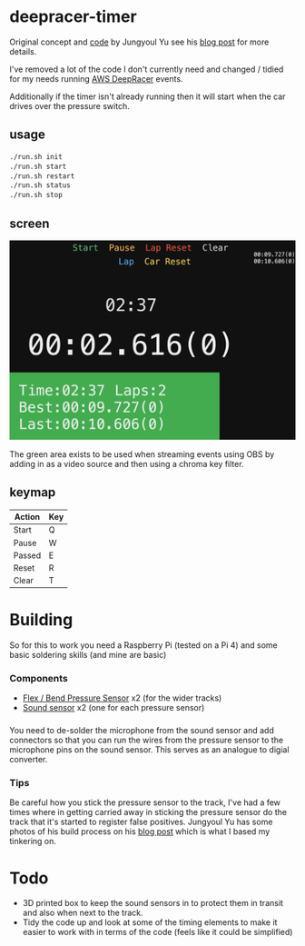 # deepracer-timer

Original concept and [code](https://github.com/nalbam/deepracer-timer) by Jungyoul Yu see his [blog post](https://blog.nalbam.com/3318) for more details.

I've removed a lot of the code I don't currently need and changed / tidied for my needs running [AWS DeepRacer](https://aws.amazon.com/deepracer/) events.

Additionally if the timer isn't already running then it will start when the car drives over the pressure switch.

## usage

```bash
./run.sh init
./run.sh start
./run.sh restart
./run.sh status
./run.sh stop
```

## screen

![screen](images/screen.png)

The green area exists to be used when streaming events using OBS by adding in as a video source and then using a chroma key filter.

## keymap

| Action  | Key |
| ------- | --- |
| Start   |  Q  |
| Pause   |  W  |
| Passed  |  E  |
| Reset   |  R  |
| Clear   |  T  |

# Building

So for this to work you need a Raspberry Pi (tested on a Pi 4) and some basic soldering skills (and mine are basic)

### Components

* [Flex / Bend Pressure Sensor](https://smile.amazon.co.uk/gp/product/B07PM5PTPQ) x2 (for the wider tracks)
* [Sound sensor](https://www.robotshop.com/en/sound-sensor.html) x2 (one for each pressure sensor)

###

You need to de-solder the microphone from the sound sensor and add connectors so that you can run the wires from the pressure sensor to the microphone pins on the sound sensor.  This serves as an analogue to digial converter.

### Tips

Be careful how you stick the pressure sensor to the track, I've had a few times where in getting carried away in sticking the pressure sensor do the track that it's started to register false positives.  Jungyoul Yu has some photos of his build process on his [blog post](https://blog.nalbam.com/3318) which is what I based my tinkering on.

# Todo

* 3D printed box to keep the sound sensors in to protect them in transit and also when next to the track.
* Tidy the code up and look at some of the timing elements to make it easier to work with in terms of the code (feels like it could be simplified)